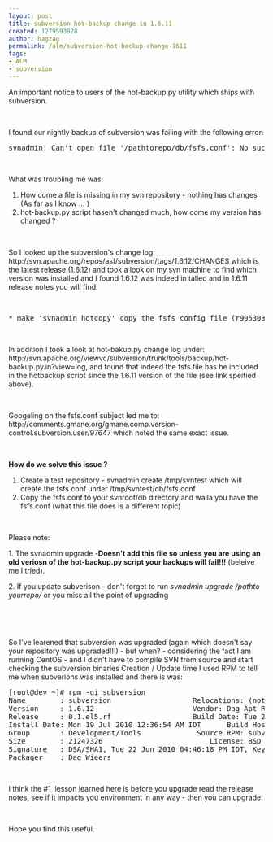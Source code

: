 ```yaml
---
layout: post
title: subversion hot-backup change in 1.6.11
created: 1279593928
author: hagzag
permalink: /alm/subversion-hot-backup-change-1611
tags:
- ALM
- subversion
---
```

<p>An important notice to users of the hot-backup.py utility which ships with subversion.</p>
<p>&nbsp;</p>
<p>I found our nightly backup of subversion was failing with the following error:</p>
<pre title="code" class="brush: xhtml;">
svnadmin: Can't open file '/pathtorepo/db/fsfs.conf': No such file or directory
</pre>
<p>&nbsp;</p>
<p>What was troubling me was:</p>
<ol>
    <li>How come a file is missing in my svn repository - nothing has changes (As far as I know ... <img src="http://www.tikalk.com/sites/all/modules/fckeditor/fckeditor/editor/images/smiley/msn/regular_smile.gif" alt="" />)</li>
    <li>hot-backup.py script hasen't changed much, how come my version has changed ?</li>
</ol>
<p class="rteindent1">&nbsp;</p>
<p>So I looked up the subversion's change log: http://svn.apache.org/repos/asf/subversion/tags/1.6.12/CHANGES which is the latest release (1.6.12) and took a look on my svn machine to find which version was installed and I found 1.6.12 was indeed in talled and in 1.6.11 release notes you will find:</p>
<p>&nbsp;</p>
<pre title="code" class="brush: xhtml;">
* make 'svnadmin hotcopy' copy the fsfs config file (r905303)
</pre>
<p>&nbsp;</p>
<p>In addition I took a look at hot-bakup.py change log under: http://svn.apache.org/viewvc/subversion/trunk/tools/backup/hot-backup.py.in?view=log, and found that indeed the fsfs file has be included in the hotbackup script since the 1.6.11 version of the file (see link speified above).</p>
<p>&nbsp;</p>
<p>Googeling on the fsfs.conf subject led me to: http://comments.gmane.org/gmane.comp.version-control.subversion.user/97647 which noted the same exact issue.</p>
<p>&nbsp;</p>
<p><strong>How do we solve this issue</strong><strong> ?</strong></p>
<ol>
    <li>Create a test repository - svnadmin create /tmp/svntest which will create the fsfs.conf under /tmp/svntest/db/fsfs.conf</li>
    <li>Copy the fsfs.conf to your svnroot/db directory and walla you have the fsfs.conf (what this file does is a different topic)</li>
</ol>
<p>&nbsp;</p>
<p>Please note:</p>
<p>1. The svnadmin upgrade -<strong>Doesn't add this file so unless you are using an old veriosn of the hot-backup.py script your backups will fail!!!</strong> (beleive me I tried).</p>
<p>2. If you update subverison - don't forget to run <em>svnadmin upgrade /pathto yourrepo/</em> or you miss all the point of upgrading</p>
<p>&nbsp;</p>
<p>&nbsp;</p>
<p>So I've learened that subversion was upgraded (again which doesn't say your repository was upgraded!!!) - but when? - considering the fact I am running CentOS - and I didn't have to compile SVN from source and start checking the subversion binaries Creation / Update time I used RPM to tell me when subverions was installed and there is was:</p>
<pre title="code" class="brush: xhtml;">
[root@dev ~]# rpm -qi subversion
Name        : subversion                   Relocations: (not relocatable)
Version     : 1.6.12                       Vendor: Dag Apt Repository
Release     : 0.1.el5.rf                   Build Date: Tue 22 Jun 2010 12:55:11 PM IDT
Install Date: Mon 19 Jul 2010 12:36:54 AM IDT      Build Host: lisse.hasselt.wieers.com
Group       : Development/Tools             Source RPM: subversion-1.6.12-0.1.el5.rf.src.rpm
Size        : 21247326                         License: BSD
Signature   : DSA/SHA1, Tue 22 Jun 2010 04:46:18 PM IDT, Key ID a20e52146b8d79e6
Packager    : Dag Wieers 
</pre>
<p>&nbsp;</p>
<p>I think the #1&nbsp; lesson learned here is before you upgrade read the release notes, see if it impacts you environment in any way - then you can upgrade.</p>
<p>&nbsp;</p>
<p>Hope you find this useful.</p>
